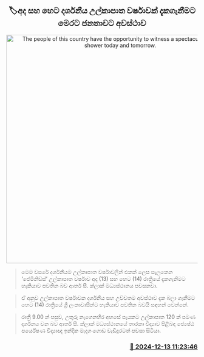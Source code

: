 <p align='center'><b><h2 align='center' title='The people of this country have the opportunity to witness a spectacular meteor shower today and tomorrow.'>🏷අද සහ හෙට දර්ශනීය උල්කාපාත වර්ෂාවක් දැකගැනීමට මෙරට ජනතාවට අවස්ථාව</h2></b></p>
<p align='center'><img src='https://helakuru.sgp1.cdn.digitaloceanspaces.com/esana/images/lib/geminids-meteor.jpg' width='600' alt='The people of this country have the opportunity to witness a spectacular meteor shower today and tomorrow.'></p>

> මෙම වසරේ දර්ශනීයම උල්කාපාත වර්ෂාවලින් එකක් ලෙස සැලකෙන ‘ජෙමිනිඩ්ස්’ උල්කාපාත වර්ෂාව අද (13) සහ හෙට (14) රාත්‍රියේ දැකගැනීමට හැකියාව පවතින බව ආතර් සී. ක්ලාක් මධ්‍යස්ථානය පවසනවා.

> ඒ අනුව උල්කාපාත වර්ෂාවක දර්ශනීය සහ උච්චතම අවස්ථාව දැක බලා ගැනීමට හෙට (14) රාත්‍රියේ ශ්‍රී ලංකාවාසීන්ට හැකියාව පවතින බවයි සඳහන් වෙන්නේ.

> රාත්‍රී 9.00 න් පසුව, උතුරු නැගෙනහිර අහසේ ‍පැයකට උල්කාපාත 120 ක් පමණ දර්ශනය වන බව ආතර් සී. ක්ලාක් මධ්‍යස්ථානයේ තාරකා විද්‍යාව පිළිබඳ ජ්‍යෙෂ්ඨ ​පර්යේෂණ විද්‍යාඥ ඉන්දික මැදගංගොඩ වැඩිදුරටත් පවසා සිටියා.



<h3 align='right'><a href='https://www.helakuru.lk/esana/p/105881/'>📅 2024-12-13 11:23:46</a></h3>
